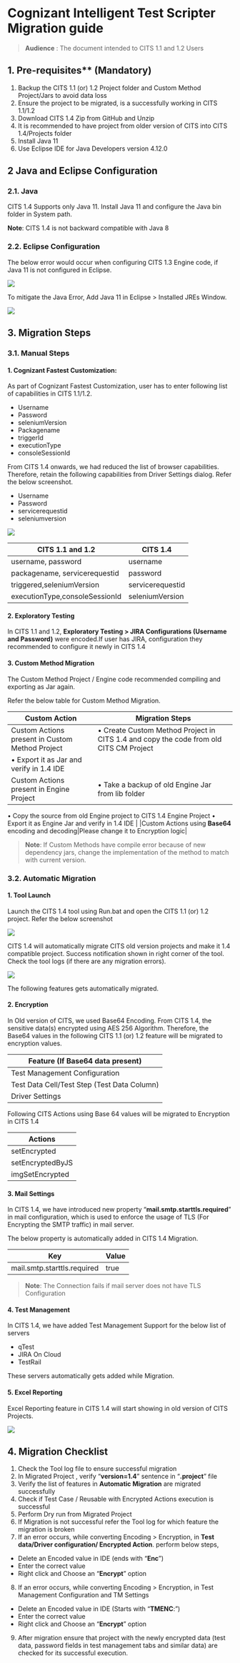 # Cognizant Intelligent Test Scripter Migration guide


> **Audience** : The document intended to CITS 1.1 and 1.2 Users


## 1.	Pre-requisites** (Mandatory)


1.	Backup the CITS 1.1 (or) 1.2 Project folder and Custom Method Project/Jars to avoid data loss
2.	Ensure the project to be migrated, is a successfully working in CITS 1.1/1.2
3.	Download CITS 1.4 Zip from GitHub and Unzip
4.	It is recommended to have project from older version of CITS into CITS 1.4/Projects folder
5.	Install Java 11 
6.	Use Eclipse IDE for Java Developers version 4.12.0



## 2	Java and Eclipse Configuration

### 2.1.	Java

CITS 1.4 Supports only Java 11. Install Java 11 and configure the Java bin folder in System path.

**Note**: CITS 1.4 is not backward compatible with Java 8


### 2.2.	Eclipse Configuration

The below error would occur when configuring CITS 1.3 Engine code, if Java 11 is not configured in Eclipse.

![](faqImage\migrationguide_images\one.jpg)


To mitigate the Java Error, Add Java 11 in Eclipse > Installed JREs Window.

![](faqImage\migrationguide_images\two.jpg)



## 3.	Migration Steps

### 3.1.	Manual Steps

#### 1.	Cognizant Fastest Customization: 


As part of Cognizant Fastest Customization, user has to enter following list of capabilities in CITS 1.1/1.2. 


- Username
- Password
- seleniumVersion
- Packagename
- triggerId
- executionType
- consoleSessionId


From CITS 1.4 onwards, we had reduced the list of browser capabilities. Therefore, retain the following capabilities from Driver Settings dialog. Refer the below screenshot.


- Username
- Password
- servicerequestid
- seleniumversion



![](faqImage\migrationguide_images\three.jpg)



| CITS 1.1 and 1.2 | CITS 1.4  |
|------------|--------------|
| username, password  | username  |         
| packagename, servicerequestid   | password |           
| triggered,seleniumVersion     | servicerequestid |   
| executionType,consoleSessionId     | seleniumVersion |           



#### 2.	Exploratory Testing

In CITS 1.1 and 1.2, **Exploratory Testing > JIRA Configurations (Username and Password)** were encoded.If user has JIRA, configuration they recommended to configure it newly in CITS 1.4


#### 3.	Custom Method Migration

The Custom Method Project / Engine code recommended compiling and exporting as Jar again. 

Refer the below table for Custom Method Migration.

|**Custom Action** |**Migration Steps**|
|-------|-------|
|Custom Actions present in Custom Method Project | •	Create Custom Method Project in CITS 1.4 and copy the code from old CITS CM Project
•	Export it as Jar and verify in 1.4 IDE |
|Custom Actions present in Engine Project|•	Take a backup of old Engine Jar from lib folder
•	Copy the source from old Engine project to CITS 1.4 Engine Project
•	Export it as Engine Jar and verify in 1.4 IDE |
|Custom Actions using **Base64** encoding and decoding|Please change it to Encryption logic|




> **Note**: If Custom Methods have compile error because of new dependency jars, change the implementation of the method to match with current version.



### 3.2.	Automatic Migration

#### 1.	Tool Launch

Launch the CITS 1.4 tool using Run.bat and open the CITS 1.1 (or) 1.2 project. Refer the below screenshot

![](faqImage\migrationguide_images\four.jpg)

CITS 1.4 will automatically migrate CITS old version projects and make it 1.4 compatible project. Success notification shown in right corner of the tool. Check the tool logs (if there are any migration errors).

![](faqImage\migrationguide_images\five.jpg)

The following features gets automatically migrated.


#### 2.	Encryption

In Old version of CITS, we used Base64 Encoding. From CITS 1.4, the sensitive data(s) encrypted using AES 256 Algorithm. Therefore, the Base64 values in the following CITS 1.1 (or) 1.2 feature will be migrated to encryption values.

| **Feature (If Base64 data present)** |
|------------|
|Test Management Configuration|
|Test Data Cell/Test Step (Test Data Column)|
|Driver Settings|

Following CITS Actions using Base 64 values will be migrated to Encryption in CITS 1.4

| **Actions** |
|------------|
|setEncrypted|
|setEncryptedByJS|
|imgSetEncrypted|


#### 3.	Mail Settings

In CITS 1.4, we have introduced new property “**mail.smtp.starttls.required**” in mail configuration, which is used to enforce the usage of TLS (For Encrypting the SMTP traffic) in mail server. 

The below property is automatically added in CITS 1.4 Migration.


|Key|Value|
|-------|-------|
|mail.smtp.starttls.required|true|


> **Note**: The Connection fails if mail server does not have TLS Configuration


#### 4.	Test Management

In CITS 1.4, we have added Test Management Support for the below list of servers

- 	qTest
- 	JIRA On Cloud
- 	TestRail


These servers automatically gets added while Migration.


#### 5.	Excel Reporting

Excel Reporting feature in CITS 1.4 will start showing in old version of CITS Projects.

![](faqImage\migrationguide_images\six.jpg)


## 4.	Migration Checklist

1.	Check the Tool log file to ensure successful migration
2.	In Migrated Project , verify “**version=1.4**” sentence in “**.project**” file
3.	Verify the list of features in **Automatic Migration** are migrated successfully
4.	Check if Test Case / Reusable with Encrypted Actions execution is successful
5.	Perform Dry run from Migrated Project
6.	If Migration is not successful refer the Tool log for which feature the migration is broken
7.	If an error occurs, while converting Encoding > Encryption, in **Test data/Driver configuration/ Encrypted Action**. perform below steps,
 
- 	Delete an Encoded value in IDE (ends with “**Enc**”)
- 	Enter the correct value
- 	Right click and Choose an “**Encrypt**” option

8.	If an error occurs, while converting Encoding > Encryption, in Test Management Configuration and TM Settings

- 	Delete an Encoded value in IDE (Starts with “**TMENC**:”)
- 	Enter the correct value
- 	Right click and Choose an “**Encrypt**” option


9.	After migration ensure that project with the newly encrypted data (test data, password fields in test management tabs and similar data) are checked for its successful execution.






